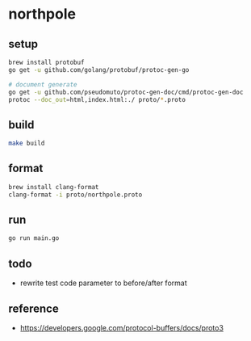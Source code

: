 # northpole

## setup

```bash
brew install protobuf
go get -u github.com/golang/protobuf/protoc-gen-go

# document generate
go get -u github.com/pseudomuto/protoc-gen-doc/cmd/protoc-gen-doc
protoc --doc_out=html,index.html:./ proto/*.proto
```

## build 

```bash
make build
```

## format

```bash
brew install clang-format
clang-format -i proto/northpole.proto
```

## run

```bash
go run main.go
```

## todo

* rewrite test code parameter to before/after format


## reference

* https://developers.google.com/protocol-buffers/docs/proto3
